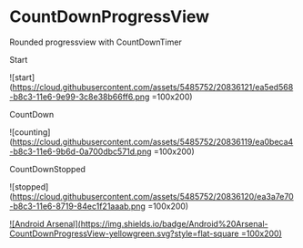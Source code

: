 # CountDownProgressView

Rounded progressview with CountDownTimer

Start 

![start](https://cloud.githubusercontent.com/assets/5485752/20836121/ea5ed568-b8c3-11e6-9e99-3c8e38b66ff6.png =100x200)


CountDown

![counting](https://cloud.githubusercontent.com/assets/5485752/20836119/ea0beca4-b8c3-11e6-9b6d-0a700dbc571d.png =100x200)

CountDownStopped

![stopped](https://cloud.githubusercontent.com/assets/5485752/20836120/ea3a7e70-b8c3-11e6-8719-84ec1f21aaab.png =100x200)


[![Android Arsenal](https://img.shields.io/badge/Android%20Arsenal-CountDownProgressView-yellowgreen.svg?style=flat-square =100x200)](http://android-arsenal.com/details/1/4542)



